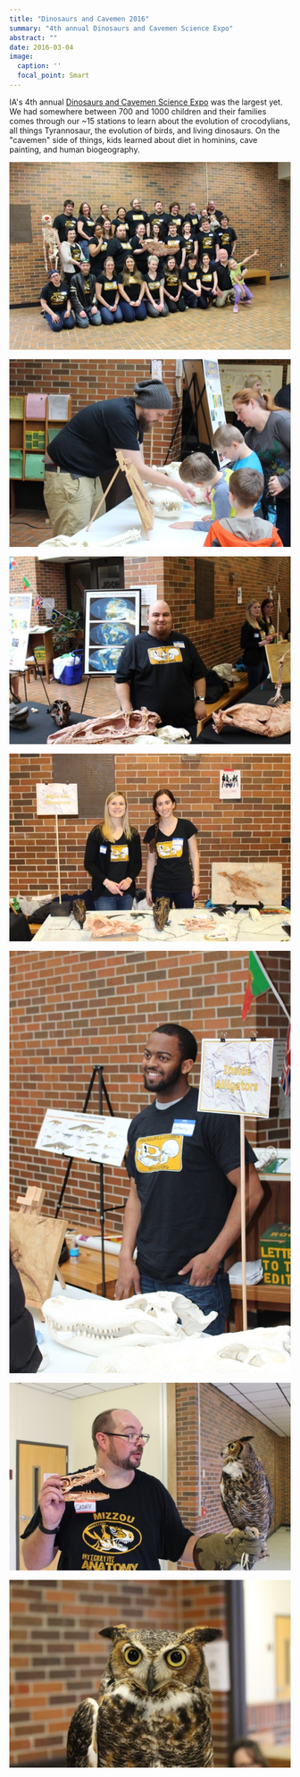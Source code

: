 ```yaml
---
title: "Dinosaurs and Cavemen 2016"
summary: "4th annual Dinosaurs and Cavemen Science Expo"
abstract: ""
date: 2016-03-04
image: 
  caption: ''
  focal_point: Smart
---
```


IA's 4th annual [Dinosaurs and Cavemen Science Expo](https://www.facebook.com/media/set/?set=a.1114012398630178.1073741834.105514036146691&type=3) was the largest yet. We had somewhere between 700 and 1000 children and their families comes through our ~15 stations to learn about the evolution of crocodylians, all things Tyrannosaur, the evolution of birds, and living dinosaurs. On the "cavemen" side of things, kids learned about diet in hominins, cave painting, and human biogeography.

![](DnC2016_1.jpg)

![](DnC2016_2.jpg)

![](DnC2016_3.jpg)

![](DnC2016_4.jpg)

![](DnC2016_5.jpg)

![](DnC2016_6.jpg)

![](DnC2016_7.jpg)
